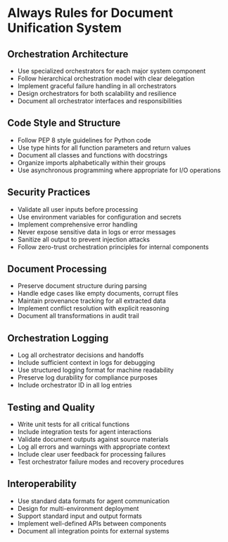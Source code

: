 # Always Rules for Document Unification System

## Orchestration Architecture
- Use specialized orchestrators for each major system component
- Follow hierarchical orchestration model with clear delegation
- Implement graceful failure handling in all orchestrators
- Design orchestrators for both scalability and resilience
- Document all orchestrator interfaces and responsibilities

## Code Style and Structure
- Follow PEP 8 style guidelines for Python code
- Use type hints for all function parameters and return values
- Document all classes and functions with docstrings
- Organize imports alphabetically within their groups
- Use asynchronous programming where appropriate for I/O operations

## Security Practices
- Validate all user inputs before processing
- Use environment variables for configuration and secrets
- Implement comprehensive error handling
- Never expose sensitive data in logs or error messages
- Sanitize all output to prevent injection attacks
- Follow zero-trust orchestration principles for internal components

## Document Processing
- Preserve document structure during parsing
- Handle edge cases like empty documents, corrupt files
- Maintain provenance tracking for all extracted data
- Implement conflict resolution with explicit reasoning
- Document all transformations in audit trail

## Orchestration Logging
- Log all orchestrator decisions and handoffs
- Include sufficient context in logs for debugging
- Use structured logging format for machine readability
- Preserve log durability for compliance purposes
- Include orchestrator ID in all log entries

## Testing and Quality
- Write unit tests for all critical functions
- Include integration tests for agent interactions
- Validate document outputs against source materials
- Log all errors and warnings with appropriate context
- Include clear user feedback for processing failures
- Test orchestrator failure modes and recovery procedures

## Interoperability
- Use standard data formats for agent communication
- Design for multi-environment deployment
- Support standard input and output formats
- Implement well-defined APIs between components
- Document all integration points for external systems 